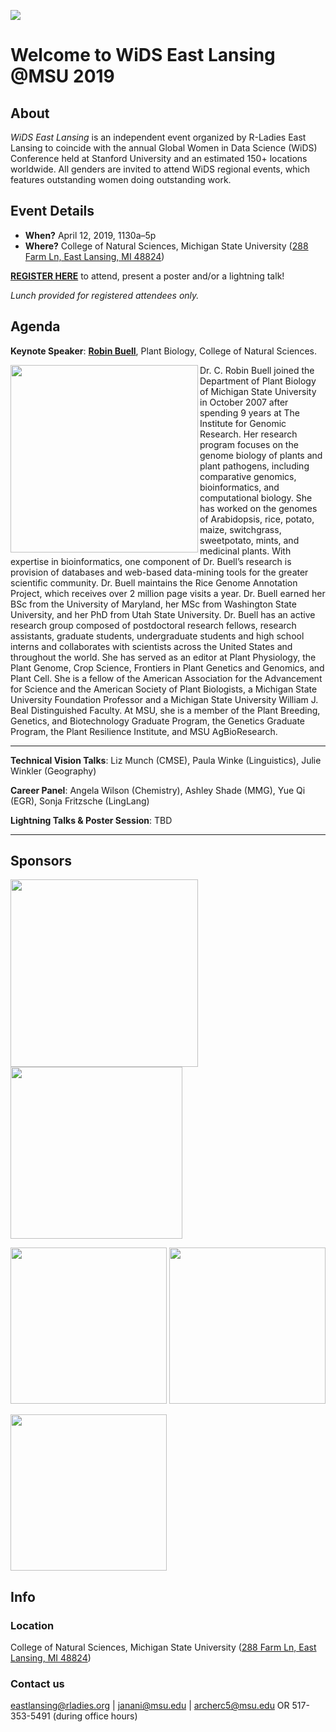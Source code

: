 ![](https://drive.google.com/uc?export=view&id=1n4zNuguucXDHFBj9c_YtWu_F9aSgNZw7)
# Welcome to WiDS East Lansing @MSU 2019


## About
*WiDS East Lansing* is an independent event organized by R-Ladies East Lansing to coincide with the annual Global Women in Data Science (WiDS) Conference held at Stanford University and an estimated 150+ locations worldwide. All genders are invited to attend WiDS regional events, which features outstanding women doing outstanding work.

## Event Details
- **When?** April 12, 2019, 1130a–5p
- **Where?** College of Natural Sciences, Michigan State University ([288 Farm Ln, East Lansing, MI 48824](https://maps.msu.edu/interactive/index.php?location=UB8Z))

[**REGISTER HERE**](https://goo.gl/forms/vBQansRtMtev5eMt1) to attend, present a poster and/or a lightning talk!

*Lunch provided for registered attendees only.*

## Agenda
**Keynote Speaker**: [**Robin Buell**](https://buell-lab.github.io/), Plant Biology, College of Natural Sciences.

<img align="left" src="https://msutoday.msu.edu/_/img/assets/2008/c-robin-buell.jpg" height=300px>
Dr. C. Robin Buell joined the Department of Plant Biology of Michigan State University in October 2007 after spending 9 years at The Institute for Genomic Research. Her research program focuses on the genome biology of plants and plant pathogens, including comparative genomics, bioinformatics, and computational biology. She has worked on the genomes of Arabidopsis, rice, potato, maize, switchgrass, sweetpotato, mints, and medicinal plants. With expertise in bioinformatics, one component of Dr. Buell’s research is provision of databases and web-based data-mining tools for the greater scientific community. Dr. Buell maintains the Rice Genome Annotation Project, which receives over 2 million page visits a year. Dr. Buell earned her BSc from the University of Maryland, her MSc from Washington State University, and her PhD from Utah State University. Dr. Buell has an active research group composed of postdoctoral research fellows, research assistants, graduate students, undergraduate students and high school interns and collaborates with scientists across the United States and throughout the world. She has served as an editor at Plant Physiology, the Plant Genome, Crop Science, Frontiers in Plant Genetics and Genomics, and Plant Cell. She is a fellow of the American Association for the Advancement for Science and the American Society of Plant Biologists, a Michigan State University Foundation Professor and a Michigan State University William J. Beal Distinguished Faculty. At MSU, she is a member of the Plant Breeding, Genetics, and Biotechnology Graduate Program, the Genetics Graduate Program, the Plant Resilience Institute, and MSU AgBioResearch.

***

**Technical Vision Talks**: Liz Munch (CMSE), Paula Winke (Linguistics), Julie Winkler (Geography)

**Career Panel**: Angela Wilson (Chemistry), Ashley Shade (MMG), Yue Qi (EGR), Sonja Fritzsche (LingLang)

**Lightning Talks & Poster Session**: TBD

***

## Sponsors
<img src="https://yt3.ggpht.com/a-/AAuE7mCnpXp958XsF2llIv4petatRpeNNXMeBo__kg=s900-mo-c-c0xffffffff-rj-k-no" height=300px> <img src="https://pbs.twimg.com/profile_images/1044622456349229062/vD7QG8kf_400x400.jpg" height=275px>

<img src="http://www.michiganbusinessnetwork.com/hs-fs/hubfs/broad.png?width=191&height=97&name=broad.png" height=250px> <img src="https://bit.ly/2Ckr07f" height=250px>

<img src="https://www.egr.msu.edu/~polanco2/Images/CMSE-bigger.png" height=250px>


## Info
### Location
College of Natural Sciences, Michigan State University ([288 Farm Ln, East Lansing, MI 48824](https://maps.msu.edu/interactive/index.php?location=UB8Z))

### Contact us
eastlansing@rladies.org | janani@msu.edu | archerc5@msu.edu OR 517-353-5491 (during office hours)

